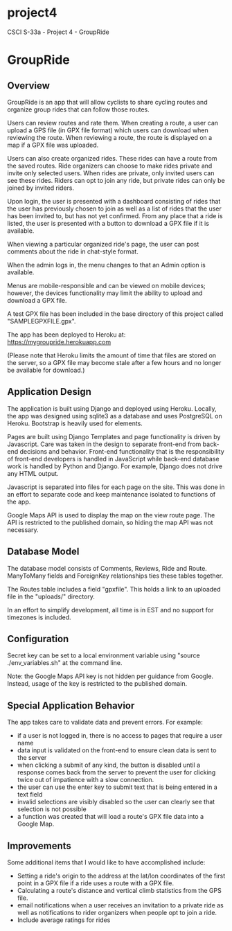 # project4
CSCI S-33a - Project 4 - GroupRide


# GroupRide

## Overview

GroupRide is an app that will allow cyclists to share cycling routes and organize group rides that can follow those routes.

Users can review routes and rate them.  When creating a route, a user can upload a GPS file (in GPX file format) which users can download when reviewing the route.  When reviewing a route, the route is displayed on a map if a GPX file was uploaded.

Users can also create organized rides.  These rides can have a route from the saved routes.  Ride organizers can choose to make rides private and invite only selected users.  When rides are private, only invited users can see these rides.  Riders can opt to join any ride, but private rides can only be joined by invited riders.

Upon login, the user is presented with a dashboard consisting of rides that the user has previously chosen to join as well as a list of rides that the user has been invited to, but has not yet confirmed.  From any place that a ride is listed, the user is presented with a button to download a GPX file if it is available.

When viewing a particular organized ride's page, the user can post comments about the ride in chat-style format.

When the admin logs in, the menu changes to that an Admin option is available.

Menus are mobile-responsible and can be viewed on mobile devices; however, the devices functionality may limit the ability to upload and download a GPX file.

A test GPX file has been included in the base directory of this project called "SAMPLEGPXFILE.gpx".

The app has been deployed to Heroku at:
https://mygroupride.herokuapp.com

(Please note that Heroku limits the amount of time that files are stored on the server, so a GPX file may become stale after a few hours and no longer be available for download.)

## Application Design
The application is built using Django and deployed using Heroku.  Locally, the app was designed using sqlite3 as a database and uses PostgreSQL on Heroku.  Bootstrap is heavily used for elements.

Pages are built using Django Templates and page functionality is driven by Javascript.  Care was taken in the design to separate front-end from back-end decisions and behavior.  Front-end functionality that is the responsibility of front-end developers is handled in JavaScript while back-end database work is handled by Python and Django. For example, Django does not drive any HTML output.

Javascript is separated into files for each page on the site.  This was done in an effort to separate code and keep maintenance isolated to functions of the app.  

Google Maps API is used to display the map on the view route page.  The API is restricted to the published domain, so hiding the map API was not necessary.  



## Database Model
The database model consists of Comments, Reviews, Ride and Route.  ManyToMany fields and ForeignKey relationships ties these tables together.

The Routes table includes a field "gpxfile".  This holds a link to an uploaded file in the "uploads/" directory.

In an effort to simplify development, all time is in EST and no support for timezones is included.


## Configuration
Secret key can be set to a local environment variable using "source ./env_variables.sh" at the command line.

Note: the Google Maps API key is not hidden per guidance from Google.  Instead, usage of the key is restricted to the published domain.


## Special Application Behavior
The app takes care to validate data and prevent errors.  For example:
- if a user is not logged in, there is no access to pages that require a user name
- data input is validated on the front-end to ensure clean data is sent to the server
- when clicking a submit of any kind, the button is disabled until a response comes back from the server to prevent the user for clicking twice out of impatience with a slow connection.
- the user can use the enter key to submit text that is being entered in a text field
- invalid selections are visibly disabled so the user can clearly see that selection is not possible
- a function was created that will load a route's GPX file data into a Google Map.


## Improvements
Some additional items that I would like to have accomplished include:
- Setting a ride's origin to the address at the lat/lon coordinates of the first point in a GPX file if a ride uses a route with a GPX file.  
- Calculating a route's distance and vertical climb statistics from the GPS file.
- email notifications when a user receives an invitation to a private ride as well as notifications to rider organizers when people opt to join a ride.
- Include average ratings for rides
